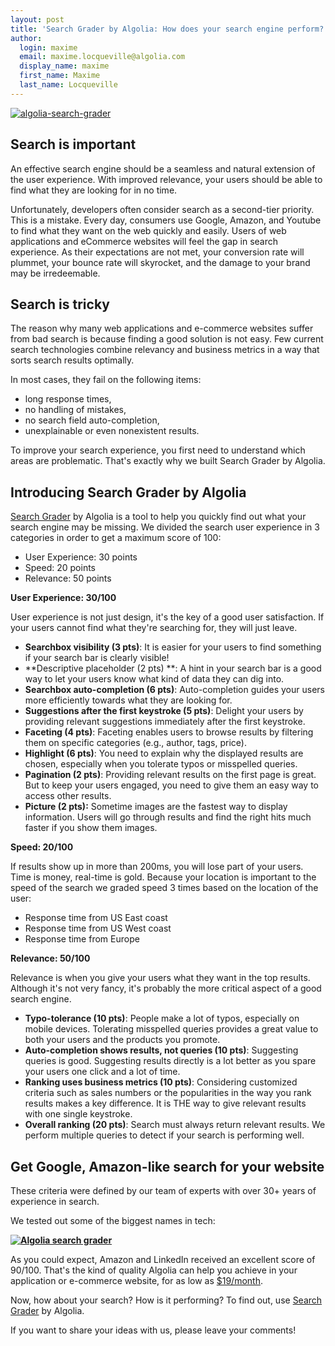 ```yaml
---
layout: post
title: 'Search Grader by Algolia: How does your search engine perform?'
author:
  login: maxime
  email: maxime.locqueville@algolia.com
  display_name: maxime
  first_name: Maxime
  last_name: Locqueville
---
```


[![algolia-search-grader][1]](http://grader.algolia.com)

## Search is important

An effective search engine should be a seamless and natural extension of the
user experience. With improved relevance, your users should be able to find
what they are looking for in no time.

Unfortunately, developers often consider search as a second-tier priority.
This is a mistake. Every day, consumers use Google, Amazon, and Youtube to
find what they want on the web quickly and easily. Users of web applications
and eCommerce websites will feel the gap in search experience. As their
expectations are not met, your conversion rate will plummet, your bounce rate
will skyrocket, and the damage to your brand may be irredeemable.

## Search is tricky

The reason why many web applications and e-commerce websites suffer from bad
search is because finding a good solution is not easy. Few current search
technologies combine relevancy and business metrics in a way that sorts search
results optimally.

In most cases, they fail on the following items:

  * long response times,
  * no handling of mistakes,
  * no search field auto-completion,
  * unexplainable or even nonexistent results.

To improve your search experience, you first need to understand which areas
are problematic. That's exactly why we built Search Grader by Algolia.

## Introducing Search Grader by Algolia

[Search Grader][2] by Algolia is a tool to help you
quickly find out what your search engine may be missing. We divided the search
user experience in 3 categories in order to get a maximum score of 100:

  * User Experience: 30 points
  * Speed: 20 points
  * Relevance: 50 points

**User Experience: 30/100**

User experience is not just design, it's the key of a good user satisfaction.
If your users cannot find what they're searching for, they will just leave.

  * **Searchbox visibility (3 pts)**: It is easier for your users to find something if your search bar is clearly visible!
  * **Descriptive placeholder (2 pts) **: A hint in your search bar is a good way to let your users know what kind of data they can dig into.
  * **Searchbox auto-completion (6 pts)**: Auto-completion guides your users more efficiently towards what they are looking for.
  * **Suggestions after the first keystroke (5 pts)**: Delight your users by providing relevant suggestions immediately after the first keystroke.
  * **Faceting (4 pts)**: Faceting enables users to browse results by filtering them on specific categories (e.g., author, tags, price).
  * **Highlight (6 pts)**: You need to explain why the displayed results are chosen, especially when you tolerate typos or misspelled queries.
  * **Pagination (2 pts)**: Providing relevant results on the first page is great. But to keep your users engaged, you need to give them an easy way to access other results.
  * **Picture (2 pts):** Sometime images are the fastest way to display information. Users will go through results and find the right hits much faster if you show them images.

**Speed: 20/100**

If results show up in more than 200ms, you will lose part of your users. Time
is money, real-time is gold. Because your location is important to the speed
of the search we graded speed 3 times based on the location of the user:

  * Response time from US East coast
  * Response time from US West coast
  * Response time from Europe

**Relevance: 50/100**

Relevance is when you give your users what they want in the top results.
Although it's not very fancy, it's probably the more critical aspect of a good
search engine.

  * **Typo-tolerance (10 pts)**: People make a lot of typos, especially on mobile devices. Tolerating misspelled queries provides a great value to both your users and the products you promote.
  * **Auto-completion shows results, not queries (10 pts)**: Suggesting queries is good. Suggesting results directly is a lot better as you spare your users one click and a lot of time.
  * **Ranking uses business metrics (10 pts)**: Considering customized criteria such as sales numbers or the popularities in the way you rank results makes a key difference. It is THE way to give relevant results with one single keystroke.
  * **Overall ranking (20 pts)**: Search must always return relevant results. We perform multiple queries to detect if your search is performing well.

## Get Google, Amazon-like search for your website

These criteria were defined by our team of experts with over 30+ years of
experience in search.

We tested out some of the biggest names in tech:

**[![Algolia search grader][3]](http://grader.algolia.com)**

As you could expect, Amazon and LinkedIn received an excellent score of
90/100. That's the kind of quality Algolia can help you achieve in your
application or e-commerce website, for as low as
[$19/month][4].

Now, how about your search? How is it performing? To find out, use [Search
Grader][5] by Algolia.

If you want to share your ideas with us, please leave your comments!


[1]: /algoliasearch-jekyll-hyde/assets/Capture-decran-2014-01-24-01.26.08-600x150.png
[2]: http://grader.algolia.com/
[3]: /algoliasearch-jekyll-hyde/assets/Capture-decran-2014-01-17-18.22.23.png
[4]: http://www.algolia.com/pricing/
[5]: http://grader.algolia.com/
